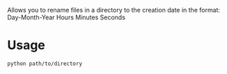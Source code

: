 Allows you to rename files in a directory to the creation date in the format: Day-Month-Year Hours Minutes Seconds

# Usage
`python path/to/directory`
